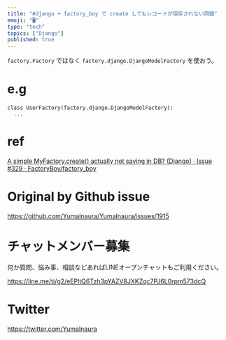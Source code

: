 ```yaml
---
title: "#django + factory_boy で create してもレコードが保存されない問題"
emoji: "🖥"
type: "tech"
topics: ["Django"]
published: true
---
```


`factory.Factory` ではなく `factory.django.DjangoModelFactory` を使おう。

# e.g

```
class UserFactory(factory.django.DjangoModelFactory):
  ...
```

# ref

[A simple MyFactory.create() actually not saving in DB? (Django) · Issue #329 · FactoryBoy/factory_boy](https://github.com/FactoryBoy/factory_boy/issues/329#issuecomment-263035946)

# Original by Github issue

https://github.com/YumaInaura/YumaInaura/issues/1915








<!-- Update From Qiita API -->

# チャットメンバー募集


何か質問、悩み事、相談などあればLINEオープンチャットもご利用ください。

https://line.me/ti/g2/eEPltQ6Tzh3pYAZV8JXKZqc7PJ6L0rpm573dcQ





# Twitter


https://twitter.com/YumaInaura


<!-- Update From Qiita API -->


